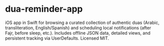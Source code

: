 # dua-reminder-app
iOS app in Swift for browsing a curated collection of authentic duas (Arabic, transliteration, English/Spanish) and scheduling local notifications (after Fajr, before sleep, etc.). Includes offline JSON data, detailed views, and persistent tracking via UserDefaults. Licensed MIT.
